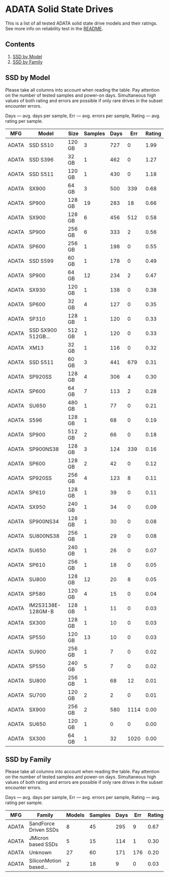 ADATA Solid State Drives
========================

This is a list of all tested ADATA solid state drive models and their ratings. See
more info on reliability test in the [README](https://github.com/linuxhw/SMART).

Contents
--------

1. [ SSD by Model  ](#ssd-by-model)
2. [ SSD by Family ](#ssd-by-family)

SSD by Model
------------

Please take all columns into account when reading the table. Pay attention on the
number of tested samples and power-on days. Simultaneous high values of both rating
and errors are possible if only rare drives in the subset encounter errors.

Days   — avg. days per sample,
Err    — avg. errors per sample,
Rating — avg. rating per sample.

| MFG       | Model              | Size   | Samples | Days  | Err   | Rating |
|-----------|--------------------|--------|---------|-------|-------|--------|
| ADATA     | SSD S510           | 120 GB | 3       | 727   | 0     | 1.99   |
| ADATA     | SSD S396           | 32 GB  | 1       | 462   | 0     | 1.27   |
| ADATA     | SSD S511           | 120 GB | 1       | 430   | 0     | 1.18   |
| ADATA     | SX900              | 64 GB  | 3       | 500   | 339   | 0.68   |
| ADATA     | SP900              | 128 GB | 19      | 283   | 18    | 0.66   |
| ADATA     | SX900              | 128 GB | 6       | 456   | 512   | 0.58   |
| ADATA     | SP900              | 256 GB | 6       | 333   | 2     | 0.56   |
| ADATA     | SP600              | 256 GB | 1       | 198   | 0     | 0.55   |
| ADATA     | SSD S599           | 60 GB  | 1       | 178   | 0     | 0.49   |
| ADATA     | SP900              | 64 GB  | 12      | 234   | 2     | 0.47   |
| ADATA     | SX930              | 120 GB | 1       | 138   | 0     | 0.38   |
| ADATA     | SP600              | 32 GB  | 4       | 127   | 0     | 0.35   |
| ADATA     | SP310              | 128 GB | 1       | 120   | 0     | 0.33   |
| ADATA     | SSD SX900 512GB... | 512 GB | 1       | 120   | 0     | 0.33   |
| ADATA     | XM13               | 32 GB  | 1       | 116   | 0     | 0.32   |
| ADATA     | SSD S511           | 60 GB  | 3       | 441   | 679   | 0.31   |
| ADATA     | SP920SS            | 128 GB | 4       | 306   | 4     | 0.30   |
| ADATA     | SP600              | 64 GB  | 7       | 113   | 2     | 0.28   |
| ADATA     | SU650              | 480 GB | 1       | 77    | 0     | 0.21   |
| ADATA     | S596               | 128 GB | 1       | 68    | 0     | 0.19   |
| ADATA     | SP900              | 512 GB | 2       | 66    | 0     | 0.18   |
| ADATA     | SP900NS38          | 128 GB | 3       | 124   | 339   | 0.16   |
| ADATA     | SP600              | 128 GB | 2       | 42    | 0     | 0.12   |
| ADATA     | SP920SS            | 256 GB | 4       | 123   | 8     | 0.11   |
| ADATA     | SP610              | 128 GB | 1       | 39    | 0     | 0.11   |
| ADATA     | SX950              | 240 GB | 1       | 34    | 0     | 0.09   |
| ADATA     | SP900NS34          | 128 GB | 1       | 30    | 0     | 0.08   |
| ADATA     | SU800NS38          | 256 GB | 1       | 29    | 0     | 0.08   |
| ADATA     | SU650              | 240 GB | 1       | 26    | 0     | 0.07   |
| ADATA     | SP610              | 256 GB | 1       | 18    | 0     | 0.05   |
| ADATA     | SU800              | 128 GB | 12      | 20    | 8     | 0.05   |
| ADATA     | SP580              | 120 GB | 4       | 15    | 0     | 0.04   |
| ADATA     | IM2S3138E-128GM-B  | 128 GB | 1       | 11    | 0     | 0.03   |
| ADATA     | SX300              | 128 GB | 1       | 10    | 0     | 0.03   |
| ADATA     | SP550              | 120 GB | 13      | 10    | 0     | 0.03   |
| ADATA     | SU900              | 256 GB | 1       | 7     | 0     | 0.02   |
| ADATA     | SP550              | 240 GB | 5       | 7     | 0     | 0.02   |
| ADATA     | SU800              | 256 GB | 1       | 68    | 12    | 0.01   |
| ADATA     | SU700              | 120 GB | 2       | 2     | 0     | 0.01   |
| ADATA     | SX900              | 256 GB | 2       | 580   | 1114  | 0.00   |
| ADATA     | SU650              | 120 GB | 1       | 0     | 0     | 0.00   |
| ADATA     | SX300              | 64 GB  | 1       | 32    | 1020  | 0.00   |

SSD by Family
-------------

Please take all columns into account when reading the table. Pay attention on the
number of tested samples and power-on days. Simultaneous high values of both rating
and errors are possible if only rare drives in the subset encounter errors.

Days   — avg. days per sample,
Err    — avg. errors per sample,
Rating — avg. rating per sample.

| MFG       | Family                 | Models | Samples | Days  | Err   | Rating |
|-----------|------------------------|--------|---------|-------|-------|--------|
| ADATA     | SandForce Driven SSDs  | 8      | 45      | 295   | 9     | 0.67   |
| ADATA     | JMicron based SSDs     | 5      | 15      | 114   | 1     | 0.30   |
| ADATA     | Unknown                | 27     | 60      | 171   | 176   | 0.20   |
| ADATA     | SiliconMotion based... | 2      | 18      | 9     | 0     | 0.03   |
